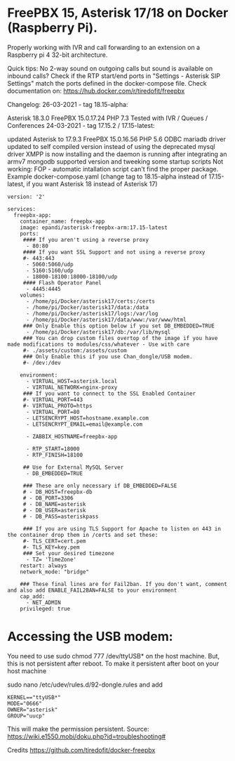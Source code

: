 # FreePBX 15, Asterisk 17/18 on Docker (Raspberry Pi). 

Properly working with IVR and call forwarding to an extension on a Raspberry pi 4 32-bit architecture.

Quick tips:
No 2-way sound on outgoing calls but sound is available on inbound calls? Check if the RTP start/end ports in "Settings - Asterisk SIP Settings" match the ports defined in the docker-compose file.
Check documentation on: https://hub.docker.com/r/tiredofit/freepbx

Changelog:
26-03-2021 - tag 18.15-alpha:

Asterisk 18.3.0
FreePBX 15.0.17.24
PHP 7.3
Tested with IVR / Queues / Conferences
24-03-2021 - tag 17.15.2 / 17.15-latest:

updated Asterisk to 17.9.3
FreePBX 15.0.16.56
PHP 5.6
ODBC mariadb driver updated to self compiled version instead of using the deprecated mysql driver
XMPP is now installing and the daemon is running after integrating an armv7 mongodb supported version and tweeking some startup scripts
Not working:
FOP - automatic intallation script can't find the proper package.
Example docker-compose.yaml (change tag to 18.15-alpha instead of 17.15-latest, if you want Asterisk 18 instead of Asterisk 17)

```
version: '2'

services:
  freepbx-app:
    container_name: freepbx-app
    image: epandi/asterisk-freepbx-arm:17.15-latest
    ports:
     #### If you aren't using a reverse proxy
      - 80:80
     #### If you want SSL Support and not using a reverse proxy
     #- 443:443
      - 5060:5060/udp
      - 5160:5160/udp
      - 18000-18100:18000-18100/udp
     #### Flash Operator Panel
      - 4445:4445
    volumes:
      - /home/pi/Docker/asterisk17/certs:/certs
      - /home/pi/Docker/asterisk17/data:/data
      - /home/pi/Docker/asterisk17/logs:/var/log
      - /home/pi/Docker/asterisk17/data/www:/var/www/html
     ### Only Enable this option below if you set DB_EMBEDDED=TRUE
      - /home/pi/Docker/asterisk17/db:/var/lib/mysql
     ### You can drop custom files overtop of the image if you have made modifications to modules/css/whatever - Use with care
     #- ./assets/custom:/assets/custom
     ### Only Enable this if you use Chan_dongle/USB modem.
     #- /dev:/dev

    environment:
      - VIRTUAL_HOST=asterisk.local
      - VIRTUAL_NETWORK=nginx-proxy
     ### If you want to connect to the SSL Enabled Container
     #- VIRTUAL_PORT=443
     #- VIRTUAL_PROTO=https
      - VIRTUAL_PORT=80
      - LETSENCRYPT_HOST=hostname.example.com
      - LETSENCRYPT_EMAIL=email@example.com

      - ZABBIX_HOSTNAME=freepbx-app

      - RTP_START=18000
      - RTP_FINISH=18100

     ## Use for External MySQL Server
      - DB_EMBEDDED=TRUE

     ### These are only necessary if DB_EMBEDDED=FALSE
     # - DB_HOST=freepbx-db
     # - DB_PORT=3306
     # - DB_NAME=asterisk
     # - DB_USER=asterisk
     # - DB_PASS=asteriskpass

     ### If you are using TLS Support for Apache to listen on 443 in the container drop them in /certs and set these:
     #- TLS_CERT=cert.pem
     #- TLS_KEY=key.pem
     ### Set your desired timezone
      - TZ= 'TimeZone'
    restart: always
    network_mode: "bridge"

    ### These final lines are for Fail2ban. If you don't want, comment and also add ENABLE_FAIL2BAN=FALSE to your environment
    cap_add:
      - NET_ADMIN
    privileged: true
```
# Accessing the USB modem:

You need to use sudo chmod 777 /dev/ttyUSB* on the host machine. 
But, this is not persistent after reboot. To make it persistent after boot on your host machine

sudo nano /etc/udev/rules.d/92-dongle.rules and add 
```
KERNEL=="ttyUSB*"
MODE="0666"
OWNER="asterisk"
GROUP="uucp"
```
This will make the permission persistent. Source: https://wiki.e1550.mobi/doku.php?id=troubleshooting#

Credits https://github.com/tiredofit/docker-freepbx
